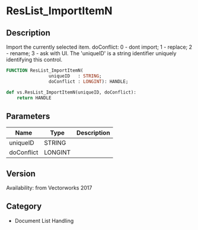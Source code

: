 # ResList_ImportItemN

## Description
Import the currently selected item. doConflict: 0 - dont import; 1 - replace; 2 - rename; 3 - ask with UI. The 'uniqueID' is a string identifier uniquely identifying this control.

```pascal
FUNCTION ResList_ImportItemN(
				uniqueID   : STRING;
				doConflict : LONGINT): HANDLE;
```

```python
def vs.ResList_ImportItemN(uniqueID, doConflict):
    return HANDLE
```

## Parameters
|Name|Type|Description|
|---|---|---|
|uniqueID|STRING|   |
|doConflict|LONGINT|   |

## Version
Availability: from Vectorworks 2017

## Category
* Document List Handling


